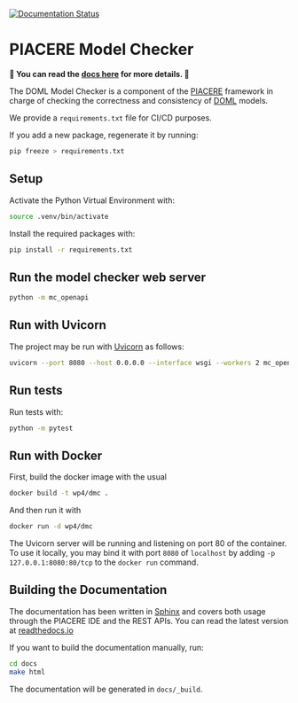 [![Documentation Status](https://readthedocs.org/projects/piacere-model-checker/badge/?version=latest)](https://piacere-model-checker.readthedocs.io/en/latest/?badge=latest)

# PIACERE Model Checker

**📖 You can read the [docs here](https://piacere-model-checker.readthedocs.io/en/latest/) for more details. 📖**

The DOML Model Checker is a component of the [PIACERE](https://www.piacere-project.eu/) framework
in charge of checking the correctness and consistency of
[DOML](https://www.piacere-doml.deib.polimi.it/) models.


 We provide a `requirements.txt` file for CI/CD purposes.

 If you add a new package, regenerate it by running:
 
 ```sh
 pip freeze > requirements.txt
 ```

## Setup

Activate the Python Virtual Environment with:
```sh
source .venv/bin/activate
```
Install the required packages with:
```sh
pip install -r requirements.txt
```

## Run the model checker web server
```sh
python -m mc_openapi
```

## Run with Uvicorn

The project may be run with [Uvicorn](https://www.uvicorn.org/) as follows:
```sh
uvicorn --port 8080 --host 0.0.0.0 --interface wsgi --workers 2 mc_openapi.app_config:app
```
## Run tests

Run tests with:
```sh
python -m pytest
```


## Run with Docker

First, build the docker image with the usual
```sh
docker build -t wp4/dmc .
```
And then run it with
```sh
docker run -d wp4/dmc
```
The Uvicorn server will be running and listening on port 80 of the container.
To use it locally, you may bind it with port `8080` of `localhost`
by adding `-p 127.0.0.1:8080:80/tcp` to the `docker run` command.


## Building the Documentation

The documentation has been written in [Sphinx](https://www.sphinx-doc.org/)
and covers both usage through the PIACERE IDE and the REST APIs.
You can read the latest version at [readthedocs.io](https://piacere-model-checker.readthedocs.io/en/latest/)

If you want to build the documentation manually, run:
```sh
cd docs
make html
```

The documentation will be generated in `docs/_build`.
